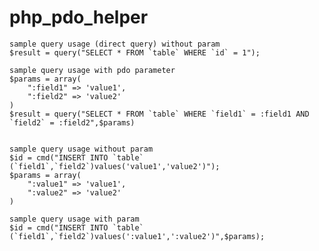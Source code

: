 ﻿# php_pdo_helper

	sample query usage (direct query) without param
	$result = query("SELECT * FROM `table` WHERE `id` = 1");

	sample query usage with pdo parameter
	$params = array(
		":field1" => 'value1',
		":field2" => 'value2'
	)
	$result = query("SELECT * FROM `table` WHERE `field1` = :field1 AND `field2` = :field2",$params)


	sample query usage without param
	$id = cmd("INSERT INTO `table` (`field1`,`field2`)values('value1','value2')");
	$params = array(
		":value1" => 'value1',
		":value2" => 'value2'
	)
  
	sample query usage with param
	$id = cmd("INSERT INTO `table` (`field1`,`field2`)values(':value1',':value2')",$params);
